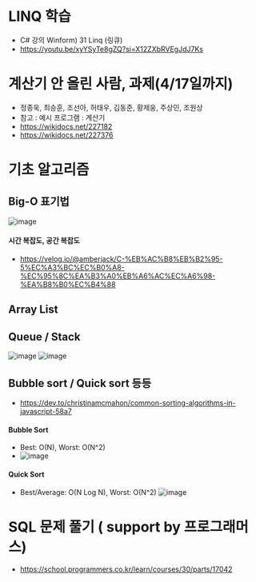 # LINQ 학습
* C# 강의 Winform) 31 Linq (링큐)
* https://youtu.be/xyYSyTe8gZQ?si=X12ZXbRVEgJdJ7Ks


# 계산기 안 올린 사람, 과제(4/17일까지)
* 정종욱, 최승훈, 조선아, 허태우, 김동준, 황제웅, 주상민, 조원상
* 참고 : 예시 프로그램 : 계산기
* https://wikidocs.net/227182
* https://wikidocs.net/227376

# 기초 알고리즘

## Big-O 표기법
![image](https://github.com/haji8-thehaji/lecture-csharp/assets/143566329/6bc3a919-cea4-4675-ad77-989e4a331aa9)
#### 시간 복잡도, 공간 복잡도
* https://velog.io/@amberjack/C-%EB%AC%B8%EB%B2%95-5%EC%A3%BC%EC%B0%A8-%EC%95%8C%EA%B3%A0%EB%A6%AC%EC%A6%98-%EA%B8%B0%EC%B4%88
## Array List
## Queue / Stack
![image](https://miro.medium.com/v2/resize:fit:1280/format:webp/0*SESFJYWU5a-3XM9m.gif)
![image](https://miro.medium.com/v2/resize:fit:1280/format:webp/0*E33E-AjyAUTFjVmM.gif)


## Bubble sort / Quick sort 등등
* https://dev.to/christinamcmahon/common-sorting-algorithms-in-javascript-58a7
#### Bubble Sort
* Best: O(N), Worst: O(N^2)
* ![image](https://res.cloudinary.com/practicaldev/image/fetch/s--9WGwov3j--/c_limit%2Cf_auto%2Cfl_progressive%2Cq_66%2Cw_880/https://dev-to-uploads.s3.amazonaws.com/i/3m00apvur6vmr44yjq1a.gif)
#### Quick Sort
* Best/Average: O(N Log N), Worst: O(N^2)
![image](https://res.cloudinary.com/practicaldev/image/fetch/s--LokyoN4O--/c_limit%2Cf_auto%2Cfl_progressive%2Cq_66%2Cw_880/https://dev-to-uploads.s3.amazonaws.com/i/9sl7t3z56s02oy4smbzm.gif)


# SQL 문제 풀기 ( support by 프로그래머스)
* https://school.programmers.co.kr/learn/courses/30/parts/17042
